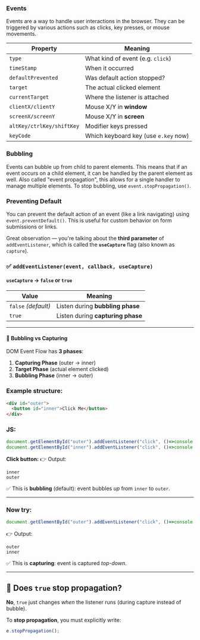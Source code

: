 ### Events
Events are a way to handle user interactions in the browser. They can be triggered by various actions such as clicks, key presses, or mouse movements.

| Property                  | Meaning                              |
| ------------------------- | ------------------------------------ |
| `type`                    | What kind of event (e.g. `click`)    |
| `timeStamp`               | When it occurred                     |
| `defaultPrevented`        | Was default action stopped?          |
| `target`                  | The actual clicked element           |
| `currentTarget`           | Where the listener is attached       |
| `clientX/clientY`         | Mouse X/Y in **window**              |
| `screenX/screenY`         | Mouse X/Y in **screen**              |
| `altKey/ctrlKey/shiftKey` | Modifier keys pressed                |
| `keyCode`                 | Which keyboard key (use `e.key` now) |

### Bubbling
Events can bubble up from child to parent elements. This means that if an event occurs on a child element, it can be handled by the parent element as well.
Also called "event propagation", this allows for a single handler to manage multiple elements.
To stop bubbling, use `event.stopPropagation()`.

### Preventing Default
You can prevent the default action of an event (like a link navigating) using `event.preventDefault()`. This is useful for custom behavior on form submissions or links.

Great observation — you're talking about the **third parameter** of `addEventListener`, which is called the **`useCapture`** flag (also known as `capture`).


### ✅ `addEventListener(event, callback, useCapture)`

#### `useCapture` → `false` or `true`

| Value               | Meaning                           |
| ------------------- | --------------------------------- |
| `false` *(default)* | Listen during **bubbling phase**  |
| `true`              | Listen during **capturing phase** |

---

#### 🔁 Bubbling vs Capturing

DOM Event Flow has **3 phases**:

1. **Capturing Phase** (outer → inner)
2. **Target Phase** (actual element clicked)
3. **Bubbling Phase** (inner → outer)

### Example structure:

```html
<div id="outer">
  <button id="inner">Click Me</button>
</div>
```

### JS:

```js
document.getElementById("outer").addEventListener("click", ()=>console.log("outer"), false);
document.getElementById("inner").addEventListener("click", ()=>console.log("inner"), false);
```

**Click button:**
👉 Output:

```
inner
outer
```

✅ This is **bubbling** (default): event bubbles *up* from `inner` to `outer`.

---

### Now try:

```js
document.getElementById("outer").addEventListener("click", ()=>console.log("outer"), true);
```

👉 Output:

```
outer
inner
```

✅ This is **capturing**: event is captured *top-down*.

---

## 🔹 Does `true` stop propagation?

**No**, `true` just changes *when* the listener runs (during capture instead of bubble).

To **stop propagation**, you must explicitly write:

```js
e.stopPropagation();
```

